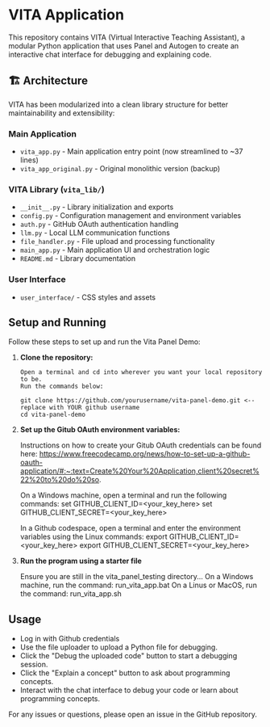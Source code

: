 # VITA Application

This repository contains VITA (Virtual Interactive Teaching Assistant), a modular Python application that uses Panel and Autogen to create an interactive chat interface for debugging and explaining code.

## 🏗️ Architecture

VITA has been modularized into a clean library structure for better maintainability and extensibility:

### Main Application
- `vita_app.py` - Main application entry point (now streamlined to ~37 lines)
- `vita_app_original.py` - Original monolithic version (backup)

### VITA Library (`vita_lib/`)
- `__init__.py` - Library initialization and exports
- `config.py` - Configuration management and environment variables
- `auth.py` - GitHub OAuth authentication handling
- `llm.py` - Local LLM communication functions
- `file_handler.py` - File upload and processing functionality  
- `main_app.py` - Main application UI and orchestration logic
- `README.md` - Library documentation

### User Interface
- `user_interface/` - CSS styles and assets

## Setup and Running

Follow these steps to set up and run the Vita Panel Demo:

1. **Clone the repository:**
   ```
   Open a terminal and cd into wherever you want your local repository to be.
   Run the commands below:

   git clone https://github.com/yourusername/vita-panel-demo.git <-- replace with YOUR github username
   cd vita-panel-demo
   ```

2. **Set up the Gitub OAuth environment variables:**

   Instructions on how to create your Gitub OAuth credentials can be found here:
   https://www.freecodecamp.org/news/how-to-set-up-a-github-oauth-application/#:~:text=Create%20Your%20Application,client%20secret%22%20to%20do%20so.

   On a Windows machine, open a terminal and run the following commands:
   set GITHUB_CLIENT_ID=<your_key_here>
   set GITHUB_CLIENT_SECRET=<your_key_here>

   In a Github codespace, open a terminal and enter the environment variables using the Linux commands:
   export GITHUB_CLIENT_ID=<your_key_here>
   export GITHUB_CLIENT_SECRET=<your_key_here>

3. **Run the program using a starter file**

   Ensure you are still in the vita_panel_testing directory...
   On a Windows machine, run the command: run_vita_app.bat
   On a Linus or MacOS, run the command: run_vita_app.sh

## Usage
- Log in with Github credentials
- Use the file uploader to upload a Python file for debugging.
- Click the "Debug the uploaded code" button to start a debugging session.
- Click the "Explain a concept" button to ask about programming concepts.
- Interact with the chat interface to debug your code or learn about programming concepts.

For any issues or questions, please open an issue in the GitHub repository.

